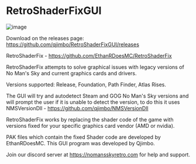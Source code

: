 # RetroShaderFixGUI

![image](https://github.com/qjimbo/RetroShaderFixGUI/assets/21266513/69f02aa8-0275-49e0-a641-f87a48d208f8)

Download on the releases page: https://github.com/qjimbo/RetroShaderFixGUI/releases

RetroShaderFix - https://github.com/EthanRDoesMC/RetroShaderFix

RetroShaderFix attempts to solve graphical issues with legacy versions of No Man's Sky and current graphics cards and drivers.

Versions supported: Release, Foundation, Path Finder, Atlas Rises.

The GUI will try and autodetect Steam and GOG No Man's Sky versions and will prompt the user if it is unable to detect the version, to do this it uses NMSVersionDll - https://github.com/qjimbo/NMSVersionDll

RetroShaderFix works by replacing the shader code of the game with versions fixed for your specific graphics card vendor (AMD or nvidia).

PAK files which contain the fixed Shader code are developed by EthanRDoesMC. This GUI program was developed by Qjimbo.

Join our discord server at https://nomansskyretro.com for help and support.
